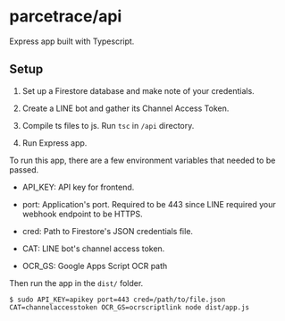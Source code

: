 # parcetrace/api

Express app built with Typescript. 

## Setup

1. Set up a Firestore database and make note of your credentials.

2. Create a LINE bot and gather its Channel Access Token.

3. Compile ts files to js. Run `tsc` in `/api` directory.

4. Run Express app.

To run this app, there are a few environment variables that needed to be passed.

* API_KEY: API key for frontend.

* port: Application's port. Required to be 443 since LINE required your webhook endpoint to be HTTPS.

* cred: Path to Firestore's JSON credentials file.

* CAT: LINE bot's channel access token.

* OCR_GS: Google Apps Script OCR path

Then run the app in the `dist/` folder.

`$ sudo API_KEY=apikey port=443 cred=/path/to/file.json CAT=channelaccesstoken OCR_GS=ocrscriptlink node dist/app.js`
